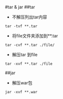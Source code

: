 #tar & jar
##tar
- 不解压列出tar内容
```
tar -tvf **.tar 
```
- 将file文件夹添加到**.tar
```
tar -cvf **.tar ./file/ 
```
- 解压tar 到file
```
tar -xvf **.tar ./file 
```
##jar
- 解压war包
```
jar -xvf **.war
```